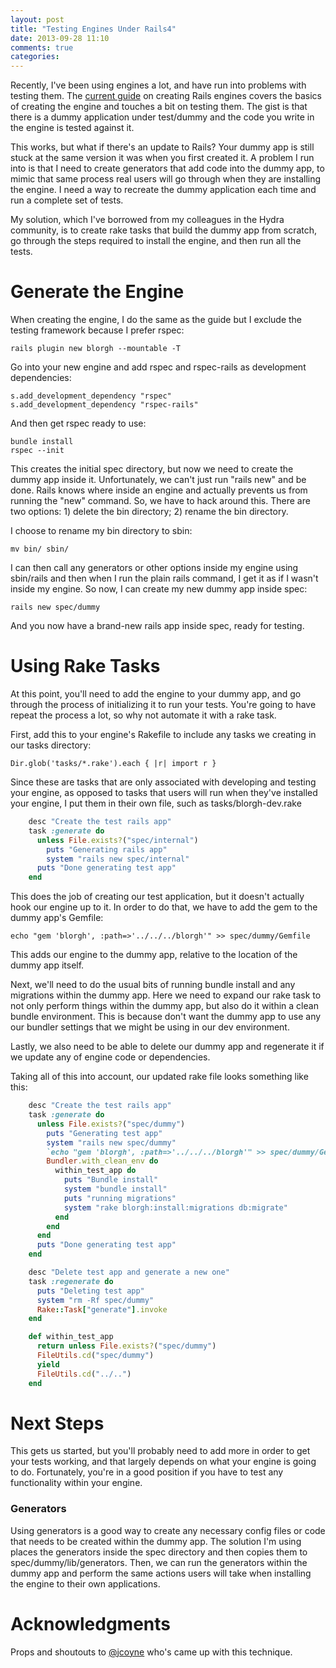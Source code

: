```yaml
---
layout: post
title: "Testing Engines Under Rails4"
date: 2013-09-28 11:10
comments: true
categories:
---
```


Recently, I've been using engines a lot, and have run into problems with testing them.  The
[current guide](http://edgeguides.rubyonrails.org/engines.html) on creating Rails engines covers
the basics of creating the engine and touches a bit on testing them.  The gist
is that there is a dummy application under test/dummy and the code you write in the engine
is tested against it.

This works, but what if there's an update to Rails?  Your dummy app is still stuck at
the same version it was when you first created it.  A problem I run into is that I need
to create generators that add code into the dummy app, to mimic that same process real users
will go through when they are installing the engine.  I need a way to recreate the dummy application
each time and run a complete set of tests.

My solution, which I've borrowed from my colleagues in the Hydra community, is to create
rake tasks that build the dummy app from scratch, go through the steps required to install
the engine, and then run all the tests.

# Generate the Engine

When creating the engine, I do the same as the guide but I exclude the testing framework because I prefer rspec:

    rails plugin new blorgh --mountable -T

Go into your new engine and add rspec and rspec-rails as development dependencies:

    s.add_development_dependency "rspec"
    s.add_development_dependency "rspec-rails"

And then get rspec ready to use:

    bundle install
    rspec --init

This creates the initial spec directory, but now we need to create the dummy app inside it.  Unfortunately,
we can't just run "rails new" and be done.  Rails knows where inside an engine and actually prevents us
from running the "new" command.  So, we have to hack around this.  There are two options: 1) delete the
bin directory; 2) rename the bin directory.

I choose to rename my bin directory to sbin:

    mv bin/ sbin/

I can then call any generators or other options inside my engine using sbin/rails and then when I run the
plain rails command, I get it as if I wasn't inside my engine.  So now, I can create my new dummy app
inside spec:

    rails new spec/dummy

And you now have a brand-new rails app inside spec, ready for testing.

# Using Rake Tasks

At this point, you'll need to add the engine to your dummy app, and go through the process of initializing it
to run your tests.  You're going to have repeat the process a lot, so why not automate it with a rake task.

First, add this to your engine's Rakefile to include any tasks we creating in our tasks directory:

    Dir.glob('tasks/*.rake').each { |r| import r }

Since these are tasks that are only associated with developing and testing your engine, as opposed to tasks that users
will run when they've installed your engine, I put them in their own file, such as tasks/blorgh-dev.rake

``` ruby
    desc "Create the test rails app"
    task :generate do
      unless File.exists?("spec/internal")
        puts "Generating rails app"
        system "rails new spec/internal"
      puts "Done generating test app"
    end

```

This does the job of creating our test application, but it doesn't actually hook our engine up to it.  In order to
do that, we have to add the gem to the dummy app's Gemfile:

    echo "gem 'blorgh', :path=>'../../../blorgh'" >> spec/dummy/Gemfile

This adds our engine to the dummy app, relative to the location of the dummy app itself.

Next, we'll need to do the usual bits of running bundle install and any migrations within the dummy app.  Here we need to
expand our rake task to not only perform things within the dummy app, but also do it within a clean bundle environment.
This is because don't want the dummy app to use any our bundler settings that we might be using in our dev environment.

Lastly, we also need to be able to delete our dummy app and regenerate it if we update any of engine code or dependencies.

Taking all of this into account, our updated rake file looks something like this:

``` ruby
    desc "Create the test rails app"
    task :generate do
      unless File.exists?("spec/dummy")
        puts "Generating test app"
        system "rails new spec/dummy"
        `echo "gem 'blorgh', :path=>'../../../blorgh'" >> spec/dummy/Gemfile`
        Bundler.with_clean_env do
          within_test_app do
            puts "Bundle install"
            system "bundle install"
            puts "running migrations"
            system "rake blorgh:install:migrations db:migrate"
          end
        end
      end
      puts "Done generating test app"
    end

    desc "Delete test app and generate a new one"
    task :regenerate do
      puts "Deleting test app"
      system "rm -Rf spec/dummy"
      Rake::Task["generate"].invoke
    end

    def within_test_app
      return unless File.exists?("spec/dummy")
      FileUtils.cd("spec/dummy")
      yield
      FileUtils.cd("../..")
    end

```

# Next Steps

This gets us started, but you'll probably need to add more in order to get your tests working, and that largely depends on what
your engine is going to do.  Fortunately, you're in a good position if you have to test any functionality within your engine.

### Generators

Using generators is a good way to create any necessary config files or code that needs to be created within the dummy app.  The solution
I'm using places the generators inside the spec directory and then copies them to spec/dummy/lib/generators.  Then, we can run the
generators within the dummy app and perform the same actions users will take when installing the engine to their own applications.

# Acknowledgments

Props and shoutouts to [@jcoyne](https://github.com/jcoyne) who's came up with this technique.
